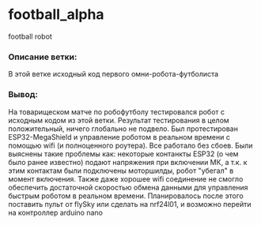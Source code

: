 # football_alpha
football robot

### Описание ветки:
В этой ветке исходный код первого омни-робота-футболиста

### Вывод:
На товарищеском матче по робофутболу тестировался робот с исходным кодом из этой ветки. Результат тестирования в целом положительный, ничего глобально не подвело. Был протестирован ESP32-MegaShield и управление роботом в реальном времени с помощью wifi (и полноценного роутера). Все работало без сбоев. Были выяснены такие проблемы как: некоторые контанкты ESP32 (о чем было ранее известно) подают напряжения при включении МК, а т.к. к этим контактам были подключены моторшилды, робот "убегал" в момент включения. Также даже хорошее wifi соединение не смогло обеспечить достаточной скоростью обмена данными для управления быстрым роботом в реальном времени. Планировалось после этого поставить пульт от flySky или сделать на nrf24l01, и возможно перейти на контроллер arduino nano
